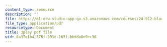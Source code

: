 ```yaml
---
content_type: resource
description: ''
file: https://ol-ocw-studio-app-qa.s3.amazonaws.com/courses/24-912-black-matters-introduction-to-black-studies-spring-2017/8a37e1b4376f891d163fbbdda0e9ec36_avJ65YYAfD4.pdf
file_type: application/pdf
resourcetype: Document
title: 3play pdf file
uid: 8a37e1b4-376f-891d-163f-bbdda0e9ec36
---
```

